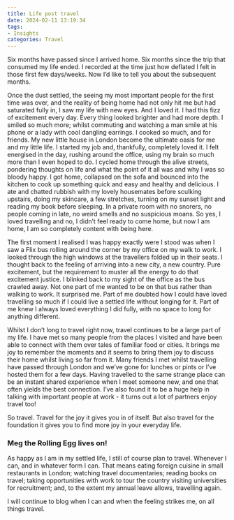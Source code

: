 ```yaml
---
title: Life post travel
date: 2024-02-11 13:19:34
tags:
- Insights
categories: Travel
---
```

Six months have passed since I arrived home. Six months since the trip that consumed my life ended. I recorded at the time just how deflated I felt in those first few days/weeks. Now I’d like to tell you about the subsequent months.

Once the dust settled, the seeing my most important people for the first time was over, and the reality of being home had not only hit me but had saturated fully in, I saw my life with new eyes. And I loved it. I had this fizz of excitement every day. Every thing looked brighter and had more depth. I smiled so much more; whilst commuting and watching a man smile at his phone or a lady with cool dangling earrings. I cooked so much, and for friends. My new little house in London become the ultimate oasis for me and my little life. I started my job and, thankfully, completely loved it. I felt energised in the day, rushing around the office, using my brain so much more than I even hoped to do. I cycled home through the alive streets, pondering thoughts on life and what the point of it all was and why I was so bloody happy. I got home, collapsed on the sofa and bounced into the kitchen to cook up something quick and easy and healthy and delicious. I ate and chatted rubbish with my lovely housemates before sculking upstairs, doing my skincare, a few stretches, turning on my sunset light and reading my book before sleeping. In a private room with no snorers, no people coming in late, no weird smells and no suspicious moans. So yes, I loved travelling and no, I didn’t feel ready to come home, but now I am home, I am so completely content with being here.

The first moment I realised I was happy exactly were I stood was when I saw a Flix bus rolling around the corner by my office on my walk to work. I looked through the high windows at the travellers folded up in their seats. I thought back to the feeling of arriving into a new city, a new country. Pure excitement, but the requirement to muster all the energy to do that excitement justice. I blinked back to my sight of the office as the bus crawled away. Not one part of me wanted to be on that bus rather than walking to work. It surprised me. Part of me doubted how I could have loved travelling so much if I could live a settled life without longing for it. Part of me knew I always loved everything I did fully, with no space to long for anything different.

Whilst I don’t long to travel right now, travel continues to be a large part of my life. I have met so many people from the places I visited and have been able to connect with them over tales of familiar food or cities. It brings me joy to remember the moments and it seems to bring them joy to discuss their home whilst living so far from it. Many friends I met whilst travelling have passed through London and we’ve gone for lunches or pints or I’ve hosted them for a few days. Having travelled to the same strange place can be an instant shared experience when I meet someone new, and one that often yields the best connection. I’ve also found it to be a huge help in talking with important people at work - it turns out a lot of partners enjoy travel too!

So travel. Travel for the joy it gives you in of itself. But also travel for the foundation it gives you to find more joy in your everyday life.

### Meg the Rolling Egg lives on!

As happy as I am in my settled life, I still of course plan to travel. Whenever I can, and in whatever form I can. That means eating foreign cuisine in small restaurants in London; watching travel documentaries; reading books on travel; taking opportunities with work to tour the country visiting universities for recruitment; and, to the extent my annual leave allows, travelling again.

I will continue to blog when I can and when the feeling strikes me, on all things travel.